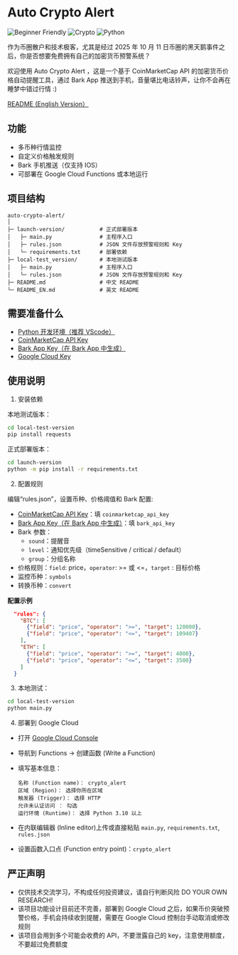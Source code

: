 # Auto Crypto Alert

![Beginner Friendly](https://img.shields.io/badge/Beginner-Friendly-brightgreen)
![Crypto](https://img.shields.io/badge/Crypto-Alert-yellow)
![Python](https://img.shields.io/badge/Python-3.8+-blue)

作为币圈散户和技术极客，尤其是经过 2025 年 10 月 11 日币圈的黑天鹅事件之后，你是否想要免费拥有自己的加密货币预警系统？

欢迎使用 Auto Crypto Alert ，这是一个基于 CoinMarketCap API 的加密货币价格自动提醒工具，通过 Bark App 推送到手机，音量堪比电话铃声，让你不会再在睡梦中错过行情 :)

[README (English Version）](README_EN.md)

## 功能

- 多币种行情监控
- 自定义价格触发规则
- Bark 手机推送（仅支持 IOS）
- 可部署在 Google Cloud Functions 或本地运行

## 项目结构

```
auto-crypto-alert/
│
├─ launch-version/           # 正式部署版本
│   ├─ main.py               # 主程序入口
│   ├─ rules.json            # JSON 文件存放预警规则和 Key
│   └─ requirements.txt      # 部署依赖
├─ local-test_version/       # 本地测试版本
│   ├─ main.py               # 主程序入口
│   └─ rules.json            # JSON 文件存放预警规则和 Key
├─ README.md                 # 中文 README
└─ README_EN.md              # 英文 README
```

## 需要准备什么

- [Python 开发环境（推荐 VScode）](https://wiki.python.org/moin/BeginnersGuideChinese)
- [CoinMarketCap API Key](https://coinmarketcap.com/api/)
- [Bark App Key（在 Bark App 中生成）](https://bark.day.app/#/tutorial)
- [Google Cloud Key](https://cloud.google.com/)

## 使用说明

1. 安装依赖

本地测试版本：

```bash
cd local-test-version
pip install requests
```

正式部署版本：

```bash
cd launch-version
python -m pip install -r requirements.txt
```

2. 配置规则

编辑“rules.json”，设置币种、价格阈值和 Bark 配置:

- [CoinMarketCap API Key](https://coinmarketcap.com/api/)：填 `coinmarketcap_api_key`
- [Bark App Key（在 Bark App 中生成）](https://bark.day.app/#/tutorial)：填 `bark_api_key`
- Bark 参数：
  - `sound`：提醒音
  - `level`：通知优先级（timeSensitive / critical / default）
  - `group`：分组名称
- 价格规则：`field`: price，`operator`: >= 或 <=，`target` : 目标价格
- 监控币种：`symbols`
- 转换币种：`convert`

**配置示例**

```json
  "rules": {
    "BTC": [
      {"field": "price", "operator": ">=", "target": 120000},
      {"field": "price", "operator": "<=", "target": 109407}
    ],
    "ETH": [
      {"field": "price", "operator": ">=", "target": 4000},
      {"field": "price", "operator": "<=", "target": 3500}
    ]
  }
```

3. 本地测试：

```bash
cd local-test-version
python main.py
```

4. 部署到 Google Cloud

- 打开 [Google Cloud Console](https://console.cloud.google.com/)

- 导航到 Functions → 创建函数 (Write a Function)
- 填写基本信息：

      名称 (Function name)： crypto_alert
      区域 (Region)： 选择你所在区域
      触发器 (Trigger)： 选择 HTTP
      允许未认证访问 ： 勾选
      运行环境 (Runtime)： 选择 Python 3.10 以上

- 在内联编辑器 (Inline editor)上传或直接粘贴 `main.py`, `requirements.txt`, `rules.json`
- 设置函数入口点 (Function entry point)：`crypto_alert`

## 严正声明

- 仅供技术交流学习，不构成任何投资建议，请自行判断风险 DO YOUR OWN RESEARCH!
- 该项目功能设计目前还不完善，部署到 Google Cloud 之后，如果币价突破预警价格，手机会持续收到提醒，需要在 Google Cloud 控制台手动取消或修改规则
- 该项目会用到多个可能会收费的 API，不要泄露自己的 key，注意使用额度，不要超过免费额度
